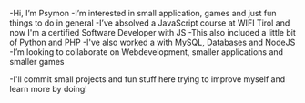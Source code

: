 -Hi, I’m Psymon
-I’m interested in small application, games and just fun things to do in general
-I’ve absolved a JavaScript course at WIFI Tirol and now I'm a certified Software Developer with JS
-This also included a little bit of Python and PHP
-I've also worked a with MySQL, Databases and NodeJS
-I’m looking to collaborate on Webdevelopment, smaller applications and smaller games

-I'll commit small projects and fun stuff here trying to improve myself and learn more by doing! 

<!---
Psymon69/Psymon69 is a ✨ special ✨ repository because its `README.md` (this file) appears on your GitHub profile.
You can click the Preview link to take a look at your changes.
--->
